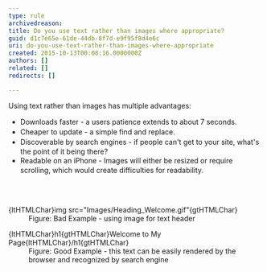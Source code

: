 ```yaml
---
type: rule
archivedreason: 
title: Do you use text rather than images where appropriate?
guid: d1c7e65e-61de-44db-8f7d-e9f95f8d4e6c
uri: do-you-use-text-rather-than-images-where-appropriate
created: 2015-10-13T00:08:16.0000000Z
authors: []
related: []
redirects: []

---
```



<div>Using text rather than images has multiple advantages&#58;</div><div><ul><li><span style="line-height&#58;20px;">Downloads faster - a users patience extends to about 7 seconds.</span><br></li><li><span style="line-height&#58;20px;">Cheaper to update - a simple find and replace.</span><br></li><li><span style="line-height&#58;20px;">Discoverable by search engines - if people can't get to your site, what's the point of it being there?</span><br></li><li><span style="line-height&#58;20px;">Readable on an iPhone - Images will either be resized or require scrolling, which would create difficulties for readability.</span><br></li></ul></div>
<br><excerpt class='endintro'></excerpt><br>
<dl class="badCode"><dt>{ltHTMLChar}<span style="white-space&#58;nowrap;">img</span>&#160;<span style="white-space&#58;nowrap;">src​</span>=&quot;Images/Heading_Welcome.gif&quot;{gtHTMLChar}</dt><dd>Figure&#58; Bad Example - using image for text header</dd></dl><dl class="goodCode"><dt>{ltHTMLChar}h1{gtHTMLChar}Welcome to My Page{ltHTMLChar}/h1{gtHTMLChar}</dt><dd>Figure&#58; Good Example - this text can be easily rendered  by the browser and recognized by search engine</dd></dl>


